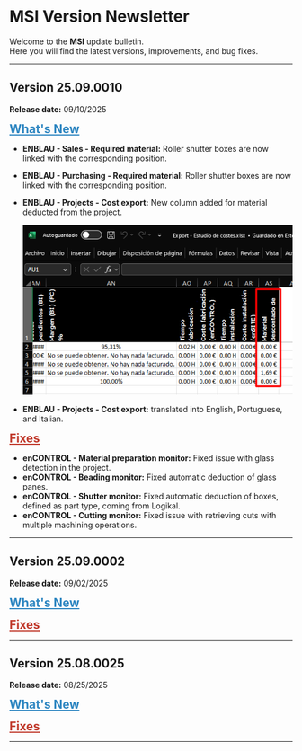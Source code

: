 # MSI Version Newsletter

Welcome to the **MSI** update bulletin.  
Here you will find the latest versions, improvements, and bug fixes.

---

## Version 25.09.0010
**Release date:** 09/10/2025

<span style="font-size:21px; font-weight:bold; color:#2E86C1; text-decoration: underline;">What's New</span>

- **ENBLAU - Sales - Required material:** Roller shutter boxes are now linked with the corresponding position.
- **ENBLAU - Purchasing - Required material:** Roller shutter boxes are now linked with the corresponding position. 
- **ENBLAU - Projects - Cost export:** New column added for material deducted from the project.

    ![Sales Report](images/MSI/exportacion_coste.png)

- **ENBLAU - Projects - Cost export:** translated into English, Portuguese, and Italian.

<span style="font-size:21px; font-weight:bold; color:#C0392B; text-decoration: underline;">Fixes</span>

- **enCONTROL - Material preparation monitor:** Fixed issue with glass detection in the project.
- **enCONTROL - Beading monitor:** Fixed automatic deduction of glass panes.
- **enCONTROL - Shutter monitor:** Fixed automatic deduction of boxes, defined as part type, coming from Logikal.
- **enCONTROL - Cutting monitor:** Fixed issue with retrieving cuts with multiple machining operations.

---

## Version 25.09.0002
**Release date:** 09/02/2025

<span style="font-size:21px; font-weight:bold; color:#2E86C1; text-decoration: underline;">What's New</span>

<span style="font-size:21px; font-weight:bold; color:#C0392B; text-decoration: underline;">Fixes</span>

---

## Version 25.08.0025
**Release date:** 08/25/2025

<span style="font-size:21px; font-weight:bold; color:#2E86C1; text-decoration: underline;">What's New</span>

<span style="font-size:21px; font-weight:bold; color:#C0392B; text-decoration: underline;">Fixes</span>

---
